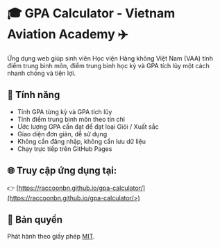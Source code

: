# 🎓 GPA Calculator - Vietnam Aviation Academy ✈️

Ứng dụng web giúp sinh viên Học viện Hàng không Việt Nam (VAA) tính điểm trung bình môn, điểm trung bình học kỳ và GPA tích lũy một cách nhanh chóng và tiện lợi.

## 🚀 Tính năng

- Tính GPA từng kỳ và GPA tích lũy
- Tính điểm trung bình môn theo tín chỉ
- Ước lượng GPA cần đạt để đạt loại Giỏi / Xuất sắc
- Giao diện đơn giản, dễ sử dụng
- Không cần đăng nhập, không cần lưu dữ liệu
- Chạy trực tiếp trên GitHub Pages

## 🌐 Truy cập ứng dụng tại:
👉 [https://raccoonbn.github.io/gpa-calculator/](https://raccoonbn.github.io/gpa-calculator/>)

## 📄 Bản quyền
Phát hành theo giấy phép [MIT](LICENSE).

